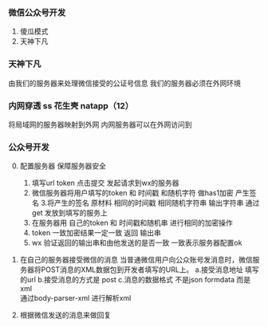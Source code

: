 ### 微信公众号开发
1. 傻瓜模式
2. 天神下凡

###  天神下凡
由我们的服务器来处理微信接受的公证号信息 
我们的服务器必须在外网环境

### 内网穿透  ss  花生壳 natapp（12）
将局域网的服务器映射到外网 
内网服务器可以在外网访问到
### 公众号开发
0. 配置服务器  保障服务器安全
   1. 填写url  token  点击提交 发起请求到wx的服务器
   2. 微信服务器将用户填写的token 和 时间戳 和随机字符 做has1加密  产生签名
   3.将产生的签名  原材料 相同的时间戳 相同随机字符串 输出字符串 通过get 发放到填写的服务上
   4. 在服务器用 自己的token 和 时间戳和随机串 进行相同的加密操作 
   5. token 一致加密结果一定一致 返回 输出串
   6. wx 验证返回的输出串和由他发送的是否一致 一致表示服务器配置ok
1. 在自己的服务器接受微信的消息 
   当普通微信用户向公众账号发消息时，微信服务器将POST消息的XML数据包到开发者填写的URL上。
   a.接受消息地址 填写的url 
   b.接受消息的方式是 post
   c.消息的数据格式 不是json  formdata 而是xml  
   通过body-parser-xml 进行解析xml

2. 根据微信发送的消息来做回复

